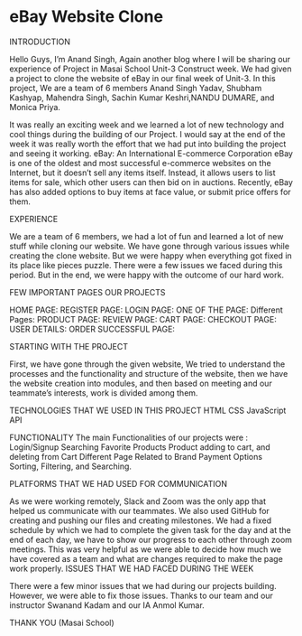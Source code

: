 
 # eBay Website Clone

INTRODUCTION

Hello Guys, I’m Anand Singh, Again another blog where I will be sharing our experience of Project in 
Masai School
 Unit-3 Construct week. We had given a project to clone the website of eBay in our final week of Unit-3. In this project, We are a team of 6 members 
Anand Singh Yadav, Shubham Kashyap, Mahendra Singh, Sachin Kumar Keshri,NANDU DUMARE, and Monica Priya.

It was really an exciting week and we learned a lot of new technology and cool things during the building of our Project. I would say at the end of the week it was really worth the effort that we had put into building the project and seeing it working.
eBay: An International E-commerce Corporation
eBay is one of the oldest and most successful e-commerce websites on the Internet, but it doesn’t sell any items itself. Instead, it allows users to list items for sale, which other users can then bid on in auctions. Recently, eBay has also added options to buy items at face value, or submit price offers for them.

EXPERIENCE

We are a team of 6 members, we had a lot of fun and learned a lot of new stuff while cloning our website. We have gone through various issues while creating the clone website. But we were happy when everything got fixed in its place like pieces puzzle. There were a few issues we faced during this period. But in the end, we were happy with the outcome of our hard work.

FEW IMPORTANT PAGES OUR PROJECTS

HOME PAGE:
REGISTER PAGE:
LOGIN PAGE:
ONE OF THE PAGE:
Different Pages:
PRODUCT PAGE:
REVIEW PAGE:
CART PAGE:
CHECKOUT PAGE:
USER DETAILS:
ORDER SUCCESSFUL PAGE:

STARTING WITH THE PROJECT

First, we have gone through the given website, We tried to understand the processes and the functionality and structure of the website, then we have the website creation into modules, and then based on meeting and our teammate’s interests, work is divided among them.

TECHNOLOGIES THAT WE USED IN THIS PROJECT
HTML
CSS
JavaScript
API

FUNCTIONALITY
The main Functionalities of our projects were :
Login/Signup
Searching
Favorite Products
Product adding to cart, and deleting from Cart
Different Page Related to Brand
Payment Options
Sorting, Filtering, and Searching.

PLATFORMS THAT WE HAD USED FOR COMMUNICATION

As we were working remotely, Slack and Zoom was the only app that helped us communicate with our teammates. We also used GitHub for creating and pushing our files and creating milestones. We had a fixed schedule by which we had to complete the given task for the day and at the end of each day, we have to show our progress to each other through zoom meetings. This was very helpful as we were able to decide how much we have covered as a team and what are changes required to make the page work properly.
ISSUES THAT WE HAD FACED DURING THE WEEK

There were a few minor issues that we had during our projects building. However, we were able to fix those issues. Thanks to our team and our instructor 
Swanand Kadam
 and our IA Anmol Kumar.
 
THANK YOU (Masai School)
